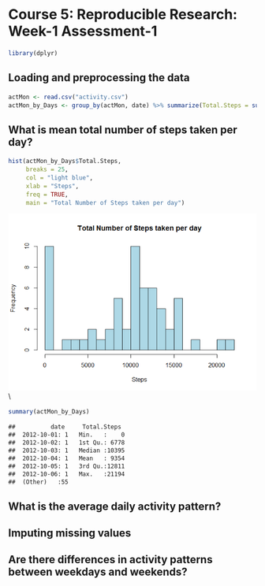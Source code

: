 # Course 5: Reproducible Research: Week-1 Assessment-1


```r
library(dplyr)
```

## Loading and preprocessing the data

```r
actMon <- read.csv("activity.csv")
actMon_by_Days <- group_by(actMon, date) %>% summarize(Total.Steps = sum(steps, na.rm = TRUE))
```

## What is mean total number of steps taken per day?

```r
hist(actMon_by_Days$Total.Steps,
     breaks = 25,
     col = "light blue",
     xlab = "Steps",
     freq = TRUE,
     main = "Total Number of Steps taken per day")
```

![](Course-5_Week-1_Assignment1_files/figure-html/unnamed-chunk-3-1.png)\

```r
summary(actMon_by_Days)
```

```
##          date     Total.Steps   
##  2012-10-01: 1   Min.   :    0  
##  2012-10-02: 1   1st Qu.: 6778  
##  2012-10-03: 1   Median :10395  
##  2012-10-04: 1   Mean   : 9354  
##  2012-10-05: 1   3rd Qu.:12811  
##  2012-10-06: 1   Max.   :21194  
##  (Other)   :55
```



## What is the average daily activity pattern?



## Imputing missing values



## Are there differences in activity patterns between weekdays and weekends?

